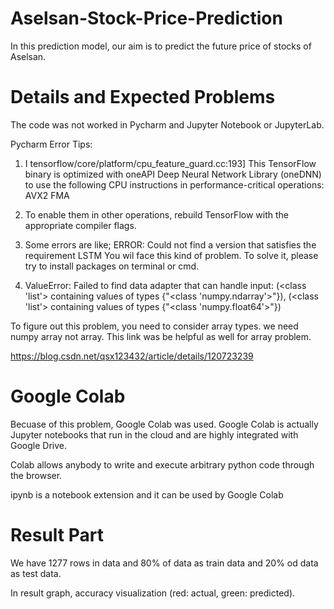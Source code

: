 # Aselsan-Stock-Price-Prediction

In this prediction model, our aim is to predict the future price of stocks of Aselsan.

# Details and Expected Problems

The code was not worked in Pycharm and Jupyter Notebook or JupyterLab.

Pycharm Error Tips:

1. I tensorflow/core/platform/cpu_feature_guard.cc:193] This TensorFlow binary is optimized with oneAPI Deep Neural Network Library (oneDNN) to use the following CPU instructions in performance-critical operations:  AVX2 FMA

2. To enable them in other operations, rebuild TensorFlow with the appropriate compiler flags.


3. Some errors are like; ERROR: Could not find a version that satisfies the requirement LSTM
You wil face this kind of problem. To solve it, please try to install packages on terminal or cmd.

4. ValueError: Failed to find data adapter that can handle input: (<class 'list'> containing values of types {"<class 'numpy.ndarray'>"}), (<class 'list'> containing values of types {"<class 'numpy.float64'>"})

To figure out this problem, you need to consider array types. we need numpy array not array.
This link was be helpful as well for array problem.

https://blog.csdn.net/qsx123432/article/details/120723239


# Google Colab
Becuase of this problem, Google Colab was used.
Google Colab is actually Jupyter notebooks that run in the cloud and are highly integrated with Google Drive.

Colab allows anybody to write and execute arbitrary python code through the browser.

ipynb is a notebook extension and it can be used 
by Google Colab

# Result Part

We have 1277 rows in data and 80% of data as train data and 20% od data as test data.

In result graph, accuracy visualization (red: actual, green: predicted).
